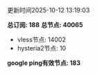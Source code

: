 更新时间2025-10-12 13:19:03

**总订阅: 188**
**总节点: 40065**
- vless节点: 14002
- hysteria2节点: 10

**google ping有效节点: 183**
